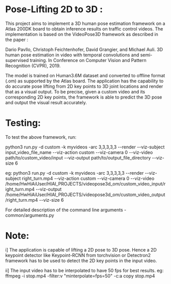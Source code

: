 # Pose-Lifting 2D to 3D :

This project aims to implement a 3D human pose estimation framework on a Atlas 200DK board to obtain inference results on traffic control videos. The implementation is based on the VideoPose3D framework as described in the paper : 

Dario Pavllo, Christoph Feichtenhofer, David Grangier, and Michael Auli. 3D human pose estimation in video with temporal convolutions and semi-supervised training. In Conference on Computer Vision and Pattern Recognition (CVPR), 2019.

The model is trained on Human3.6M dataset and converted to offline format (.om) as supported by the Atlas board. The application has the capability to do accurate pose lifting from 2D key points to 3D joint locations and render that as a visual output. To be precise, given a custom video and its corresponding 2D key points, the framework is able to predict the 3D pose and output the visual result accurately. 

# Testing:

To test the above framework, run:

python3 run.py -d custom -k myvideos -arc 3,3,3,3,3 --render --viz-subject input_video_file_name --viz-action custom --viz-camera 0 --viz-video path/to/custom_video/input --viz-output path/to/output_file_directory --viz-size 6

eg: python3 run.py -d custom -k myvideos -arc 3,3,3,3,3 --render --viz-subject right_turn.mp4 --viz-action custom --viz-camera 0 --viz-video /home/HwHiAiUser/HIAI_PROJECTS/videopose3d_om/custom_video_input/right_turn.mp4 --viz-output /home/HwHiAiUser/HIAI_PROJECTS/videopose3d_om/custom_video_output/right_turn.mp4 --viz-size 6

For detailed description of the command line arguments - common/arguments.py 

# Note: 

i] The application is capable of lifting a 2D pose to 3D pose. Hence a 2D keypoint detector like Keypoint-RCNN from torchvision or Detectron2 framework has to be used to    detect the 2D key points in the input video. 
      
ii] The input video has to be interpolated to have 50 fps for best results. 
    eg: ffmpeg -i stop.mp4 -filter:v "minterpolate=fps=50" -c:a copy stop.mp4
 
